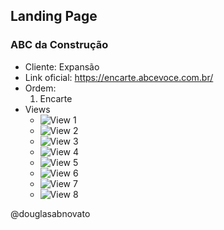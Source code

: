 ## Landing Page 

### ABC da Construção

- Cliente: Expansão
- Link oficial: https://encarte.abcevoce.com.br/
- Ordem:
    1. Encarte 
- Views
    - ![View 1](./github/view-1.jpg)
    - ![View 2](./github/view-2.jpg)
    - ![View 3](./github/view-3.jpg)
    - ![View 4](./github/view-4.jpg)
    - ![View 5](./github/view-5.jpg)
    - ![View 6](./github/view-6.jpg)
    - ![View 7](./github/view-7.jpg)
    - ![View 8](./github/view-8.jpg)

@douglasabnovato

